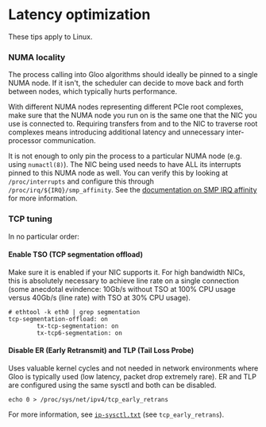 # Latency optimization

These tips apply to Linux.

### NUMA locality

The process calling into Gloo algorithms should ideally be pinned to a
single NUMA node. If it isn't, the scheduler can decide to move back
and forth between nodes, which typically hurts performance.

With different NUMA nodes representing different PCIe root complexes,
make sure that the NUMA node you run on is the same one that the NIC
you use is connected to. Requiring transfers from and to the NIC to
traverse root complexes means introducing additional latency and
unnecessary inter-processor communication.

It is not enough to only pin the process to a particular NUMA node
(e.g. using `numactl(8)`). The NIC being used needs to have ALL its
interrupts pinned to this NUMA node as well. You can verify this by
looking at `/proc/interrupts` and configure this through
`/proc/irq/${IRQ}/smp_affinity`. See the [documentation on SMP IRQ
affinity][100] for more information.

[100]: https://www.kernel.org/doc/Documentation/IRQ-affinity.txt

### TCP tuning

In no particular order:

#### Enable TSO (TCP segmentation offload)

Make sure it is enabled if your NIC supports it. For high bandwidth
NICs, this is absolutely necessary to achieve line rate on a single
connection (some anecdotal evindence: 10Gb/s without TSO at 100% CPU
usage versus 40Gb/s (line rate) with TSO at 30% CPU usage).

```
# ethtool -k eth0 | grep segmentation
tcp-segmentation-offload: on
        tx-tcp-segmentation: on
        tx-tcp6-segmentation: on
```

#### Disable ER (Early Retransmit) and TLP (Tail Loss Probe)

Uses valuable kernel cycles and not needed in network environments
where Gloo is typically used (low latency, packet drop extremely
rare). ER and TLP are configured using the same sysctl and both can be
disabled.

```
echo 0 > /proc/sys/net/ipv4/tcp_early_retrans
```

For more information, see [`ip-sysctl.txt`][200] (see
`tcp_early_retrans`).

[200]: https://www.kernel.org/doc/Documentation/networking/ip-sysctl.txt
